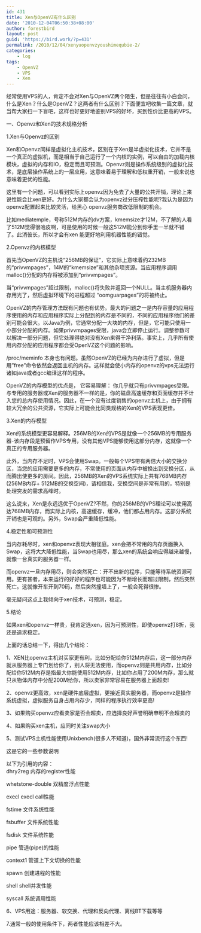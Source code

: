 ```yaml
---
id: 431
title: Xen与OpenVZ有什么区别
date: '2010-12-04T06:50:38+08:00'
author: forestbird
layout: post
guid: 'https://bird.work/?p=431'
permalink: /2010/12/04/xenyuopenvzyoushimequbie-2/
categories:
    - log
tags:
    - OpenVZ
    - VPS
    - Xen
---
```


经常使用VPS的人，肯定不会对Xen与OpenVZ两个陌生，但是往往有小白会问，什么是Xen？什么是OpenVZ？这两者有什么区别？下面便宜吧收集一篇文章，就当帮大家扫一下盲吧，这样也好更好地鉴别VPS的好坏，买到性价比更高的VPS。

一、Openvz和Xen的技术规格分析

 1.Xen与Openvz的区别

 Xen和Openvz同样是虚拟化主机技术，区别在于Xen是半虚拟化技术，它并不是一个真正的虚拟机，而是相当于自己运行了一个内核的实例，可以自由的加载内核模块，虚拟的内存和IO，稳定而且可预测。Openvz则是操作系统级别的虚拟化技术，是底层操作系统上的一层应用，这意味着易于理解和低权重开销，一般来说也意味着更优的性能。

 这里有一个问题，可以看到实际上openvz因为免去了大量的公共开销，理论上来说性能会比xen更好。为什么大家都会认为openvz过分压榨性能呢?我认为是因为openvz配置起来比较灵活，给黑心 openvz服务商改低限制的机会。

 比如mediatemple，号称512M内存的dv方案，kmemsize才12M，不了解的人看了512M觉得很哈皮啊，可是使用的时候一般这512M能分到你手里一半就不错了。此消彼长，所以才会有xen 能更好地利用机器性能的错觉。

 2.Openvz的内核模型

 首先当OpenVZ的主机说“256MB的保证”，它实际上意味着约232MB的“privvmpages”，14M的“kmemsize”和其他杂项资源。当应用程序调用 malloc()分配的内存将被添加到“privvmpages”。

 当“privvmpages”超过限制，malloc()将失败并返回一个NULL。当主机服务器内存用光了，然后虚拟环境下的进程超过 “oomguarpages”的将被终止。

 OpenVZ的内存管理方法既有问题也有优势。最大的问题之一是内存容量的应用程序使用的内存和应用程序实际上分配到的内存是不同的，不同的应用程序他们的差别可能会很大。以Java为例，它通常分配一大块的内存，但是，它可能只使用一小部分分配的内存。如果privvmpages受限，java会立即停止运行。调整参数可以解决一部分问题，但它处理得绝对没有Xen来得干净利落。事实上，几乎所有使用内存分配的应用程序都会受OpenVZ这个问题的影响。

 /proc/meminfo 本身也有问题。虽然OpenVZ的已经为内存进行了虚拟，但是用”free”命令依然会返回主机的内存。这样就会使小内存的openvz的vps无法运行诸如java或者gcc编译这样的程序。

 OpenVZ的内存模型的优点是， 它容易理解： 你几乎就只有privvmpages受限。与专用的服务器或Xen的服务器不一样的是，你的磁盘高速缓存和页面缓存并不计入您的总内存使用情况。因此，在一个没有过度销售的openvz主机上，由于拥有较大冗余的公共资源，它实际上可能会比同类规格的Xen的VPS表现更佳。

 3.Xen的内存模型

 Xen的系统模型更容易解释。256MB的Xen的VPS是就像一个256MB的专用服务器-该内存段是预留作VPS专用，没有其他VPS能够使用这部分内存，这就像一个真正的专用服务器。

 此外，当内存不足时，VPS会使用Swap。一般每个VPS带有两倍大小的交换分区，当您的应用需要更多的内存，不常使用的页面从内存中被换出到交换分区，从而腾出使更多的房间。因此，256MB的Xen的VPS系统实际上共有768MB内存(256MB内存+ 512MB的交换空间)，请相信我，交换空间是非常有用的，特别是处理突发的需求高峰时。

 这么说来，Xen是永远远优于OpenVZ?不然，你的256MB的VPS理论可以使用高达768MB内存，而实际上内核，高速缓存，缓冲，他们都占用内存。这部分系统开销也是可观的。另外，Swap会严重降低性能。

 4.稳定性和可预测性

 当内存耗尽时，xen和openvz表现大相径庭。xen会把不常用的内存页面换入Swap，这将大大降低性能，当Swap也用尽，那么xen的系统会响应得越来越慢，就像一台真实的服务器一样。

 而openvz一旦内存用尽，则会突然死亡：开不出新的程序，只能等待系统资源可用。更有甚者，本来运行的好好的程序也可能因为不断增长而超过限制，然后突然死亡。这就像开车开到70码，然后突然撞墙上了，一般会死得很惨。

 毫无疑问这点上我倾向于xen技术，可预测，稳定。

 5.结论

 如果xen和openvz一样贵，我肯定选xen，因为可预测性，即使openvz打8折，我还是追求稳定。

 上面的话总结一下，得出几个结论：

 1、XEN比openvz主机对买家更有利，比如分配给你512M内存后，这一部分内存就从服务器上专门划给你了，别人将无法使用，而openvz则是共用内存，比如分配给你512M内存是指最大你能使用512M内存，比如你占用了200M内存，那么就只从物体内存中分配200M给你，所以卖家非常容易在服务器上面超卖!

 2、openvz更高效，xen是硬件底层虚拟，更接近真实服务器，而openvz是操作系统虚拟，虚拟服务自身占用内存少，同样的程序执行效率更高!

 3、如果购买openvz应看卖家是否会超卖，应选择良好声誉明确申明不会超卖的

 4、如果购买xen主机，应同时关注swap大小

 5、测试VPS主机性能使用Unixbench(很多人不知道)，国外非常流行这个东西!

 这是它的一些参数说明

以下为引用的内容：  
 dhry2reg 内存的register性能

 whetstone-double 双精度浮点性能

 execl execl call性能

 fstime 文件系统性能

 fsbuffer 文件系统性能

 fsdisk 文件系统性能

 pipe 管道(pipe)的性能

 context1 管道上下文切换的性能

 spawn 创建进程的性能

 shell shell并发性能

 syscall 系统调用性能

 6、VPS用途：服务器、软交换、代理和反向代理、离线BT下载等等

 7.通常一般的使用条件下，两者性能应该相差不大。